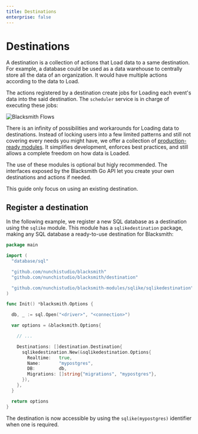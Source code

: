 ```yaml
---
title: Destinations
enterprise: false
---
```


# Destinations

A destination is a collection of actions that Load data to a same destination.
For example, a database could be used as a data warehouse to centrally store all
the data of an organization. It would have multiple actions according to the data
to Load.

The actions registered by a destination create jobs for Loading each event's data
into the said destination. The `scheduler` service is in charge of executing these
jobs:

![Blacksmith Flows](/images/blacksmith/guides-etl.003.png)

There is an infinity of possibilities and workarounds for Loading data to
destinations. Instead of locking users into a few limited patterns and still not
covering every needs you might have, we offer a collection of [production-ready
modules](/blacksmith/modules). It simplifies development, enforces best practices,
and still allows a complete freedom on how data is Loaded.

The use of these modules is optional but higly recommended. The interfaces exposed
by the Blacksmith Go API let you create your own destinations and actions if needed.

This guide only focus on using an existing destination.

## Register a destination

In the following example, we register a new SQL database as a destination using
the `sqlike` module. This module has a `sqlikedestination` package, making any
SQL database a ready-to-use destination for Blacksmith:
```go
package main

import (
  "database/sql"

  "github.com/nunchistudio/blacksmith"
  "github.com/nunchistudio/blacksmith/destination"

  "github.com/nunchistudio/blacksmith-modules/sqlike/sqlikedestination"
)

func Init() *blacksmith.Options {

  db, _ := sql.Open("<driver>", "<connection>")

  var options = &blacksmith.Options{

    // ...

    Destinations: []destination.Destination{
      sqlikedestination.New(&sqlikedestination.Options{
        Realtime:   true,
        Name:       "mypostgres",
        DB:         db,
        Migrations: []string{"migrations", "mypostgres"},
      }),
    },
  }

  return options
}

```

The destination is now accessible by using the `sqlike(mypostgres)` identifier
when one is required.
